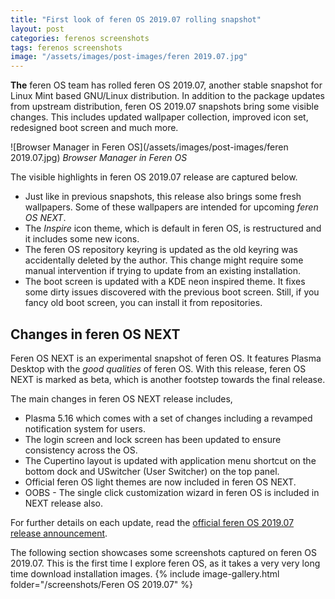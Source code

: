 ```yaml
---
title: "First look of feren OS 2019.07 rolling snapshot"
layout: post
categories: ferenos screenshots
tags: ferenos screenshots
image: "/assets/images/post-images/feren 2019.07.jpg"
---
```


**The** feren OS team has rolled feren OS 2019.07, another stable snapshot for Linux Mint based GNU/Linux distribution. In addition to the package updates from upstream distribution, feren OS 2019.07 snapshots bring some visible changes. This includes updated wallpaper collection, improved icon set, redesigned boot screen and much more.

![Browser Manager in Feren OS](/assets/images/post-images/feren 2019.07.jpg)
*Browser Manager in Feren OS*

The visible highlights in feren OS 2019.07 release are captured below.
- Just like in previous snapshots, this release also brings some fresh wallpapers. Some of these wallpapers are intended for upcoming *feren OS NEXT*.
- The *Inspire* icon theme, which is default in feren OS, is restructured and it includes some new icons.
- The feren OS repository keyring is updated as the old keyring was accidentally deleted by the author. This change might require some manual intervention if trying to update from an existing installation.
- The boot screen is updated with a KDE neon inspired theme. It fixes some dirty issues discovered with the previous boot screen. Still, if you fancy old boot screen, you can install it from repositories.

## Changes in feren OS NEXT
Feren OS NEXT is an experimental snapshot of feren OS. It features Plasma Desktop with the *good qualities* of feren OS. With this release, feren OS NEXT is marked as beta, which is another footstep towards the final release.

The main changes in feren OS NEXT release includes,
- Plasma 5.16 which comes with a set of changes including a revamped notification system for users.
- The login screen and lock screen has been updated to ensure consistency across the OS.
- The Cupertino layout is updated with application menu shortcut on the bottom dock and USwitcher (User Switcher) on the top panel.
- Official feren OS light themes are now included in feren OS NEXT.
- OOBS - The single click customization wizard in feren OS is included in NEXT release also.

For further details on each update, read the [official feren OS 2019.07 release announcement](https://medium.com/feren-os/july-2019-snapshot-released-b104bbf4307b).


The following section showcases some screenshots captured on feren OS 2019.07. This is the first time I explore feren OS, as it takes a very very long time download installation images.
{% include image-gallery.html folder="/screenshots/Feren OS 2019.07" %}
